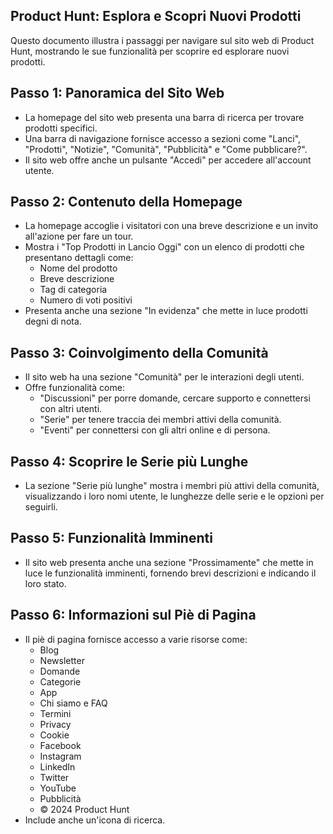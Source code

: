 ## Product Hunt: Esplora e Scopri Nuovi Prodotti

Questo documento illustra i passaggi per navigare sul sito web di Product Hunt, mostrando le sue funzionalità per scoprire ed esplorare nuovi prodotti.

## Passo 1: Panoramica del Sito Web

- La homepage del sito web presenta una barra di ricerca per trovare prodotti specifici.
- Una barra di navigazione fornisce accesso a sezioni come "Lanci", "Prodotti", "Notizie", "Comunità", "Pubblicità" e "Come pubblicare?".
- Il sito web offre anche un pulsante "Accedi" per accedere all'account utente.

## Passo 2: Contenuto della Homepage

- La homepage accoglie i visitatori con una breve descrizione e un invito all'azione per fare un tour.
- Mostra i "Top Prodotti in Lancio Oggi" con un elenco di prodotti che presentano dettagli come:
    - Nome del prodotto
    - Breve descrizione
    - Tag di categoria
    - Numero di voti positivi
- Presenta anche una sezione "In evidenza" che mette in luce prodotti degni di nota.

## Passo 3: Coinvolgimento della Comunità

- Il sito web ha una sezione "Comunità" per le interazioni degli utenti.
- Offre funzionalità come:
    - "Discussioni" per porre domande, cercare supporto e connettersi con altri utenti.
    - "Serie" per tenere traccia dei membri attivi della comunità.
    - "Eventi" per connettersi con gli altri online e di persona.

## Passo 4: Scoprire le Serie più Lunghe

- La sezione "Serie più lunghe" mostra i membri più attivi della comunità, visualizzando i loro nomi utente, le lunghezze delle serie e le opzioni per seguirli.

## Passo 5: Funzionalità Imminenti

- Il sito web presenta anche una sezione "Prossimamente" che mette in luce le funzionalità imminenti, fornendo brevi descrizioni e indicando il loro stato.

## Passo 6: Informazioni sul Piè di Pagina

- Il piè di pagina fornisce accesso a varie risorse come:
    - Blog
    - Newsletter
    - Domande
    - Categorie
    - App
    - Chi siamo e FAQ
    - Termini
    - Privacy
    - Cookie
    - Facebook
    - Instagram
    - LinkedIn
    - Twitter
    - YouTube
    - Pubblicità
    - © 2024 Product Hunt
- Include anche un'icona di ricerca.
